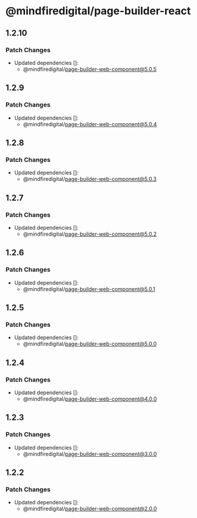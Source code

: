 # @mindfiredigital/page-builder-react

## 1.2.10

### Patch Changes

- Updated dependencies []:
  - @mindfiredigital/page-builder-web-component@5.0.5

## 1.2.9

### Patch Changes

- Updated dependencies []:
  - @mindfiredigital/page-builder-web-component@5.0.4

## 1.2.8

### Patch Changes

- Updated dependencies []:
  - @mindfiredigital/page-builder-web-component@5.0.3

## 1.2.7

### Patch Changes

- Updated dependencies []:
  - @mindfiredigital/page-builder-web-component@5.0.2

## 1.2.6

### Patch Changes

- Updated dependencies []:
  - @mindfiredigital/page-builder-web-component@5.0.1

## 1.2.5

### Patch Changes

- Updated dependencies []:
  - @mindfiredigital/page-builder-web-component@5.0.0

## 1.2.4

### Patch Changes

- Updated dependencies []:
  - @mindfiredigital/page-builder-web-component@4.0.0

## 1.2.3

### Patch Changes

- Updated dependencies []:
  - @mindfiredigital/page-builder-web-component@3.0.0

## 1.2.2

### Patch Changes

- Updated dependencies []:
  - @mindfiredigital/page-builder-web-component@2.0.0
